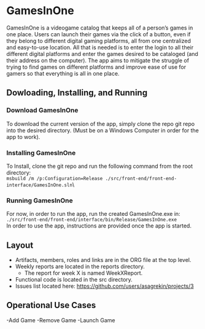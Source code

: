 # GamesInOne
GamesInOne is a videogame catalog that keeps all of a person’s games in one place. Users can launch their games via the click of a button, even if they belong to different digital gaming platforms, all from one centralized and easy-to-use location. All that is needed is to enter the login to all their different digital platforms and enter the games desired to be cataloged (and their address on the computer). The app aims to mitigate the struggle of trying to find games on different platforms and improve ease of use for gamers so that everything is all in one place.
## Dowloading, Installing, and Running
### Download GamesInOne
To download the current version of the app, simply clone the repo git repo into the desired directory. (Must be on a Windows Computer in order for the app to work).
### Installing GamesInOne
To Install, clone the git repo and run the following command from the root directory:\
`msbuild /m /p:Configuration=Release ./src/front-end/front-end-interface/GamesInOne.sln`\
### Running GamesInOne
For now, in order to run the app, run the created GamesInOne.exe in:\
`./src/front-end/front-end/interface/bin/Release/GamesInOne.exe`\
In order to use the app, instructions are provided once the app is started.
## Layout
- Artifacts, members, roles and links are in the ORG file at the top level.
- Weekly reports are located in the reports directory.
  - The report for week X is named WeekXReport.
- Functional code is located in the src directory.
- Issues list located here: https://github.com/users/asagrekin/projects/3
## Operational Use Cases
-Add Game
-Remove Game
-Launch Game
